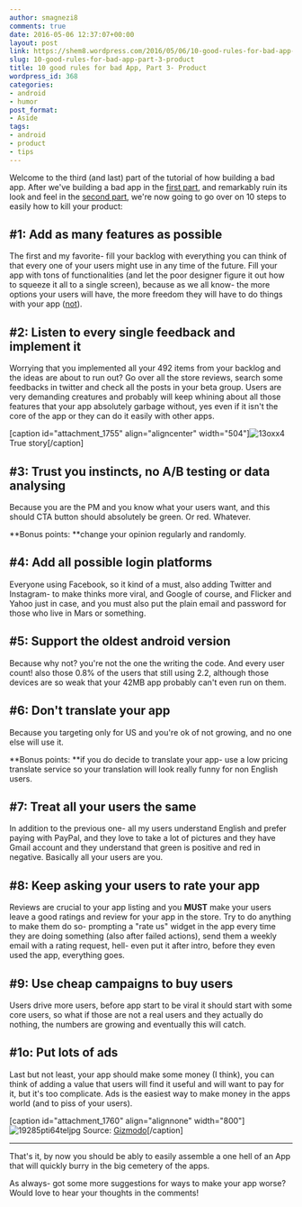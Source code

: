 ```yaml
---
author: smagnezi8
comments: true
date: 2016-05-06 12:37:07+00:00
layout: post
link: https://shem8.wordpress.com/2016/05/06/10-good-rules-for-bad-app-part-3-product/
slug: 10-good-rules-for-bad-app-part-3-product
title: 10 good rules for bad App, Part 3- Product
wordpress_id: 368
categories:
- android
- humor
post_format:
- Aside
tags:
- android
- product
- tips
---
```


Welcome to the third (and last) part of the tutorial of how building a bad app. After we've building a bad app in the [first part](https://shem8.wordpress.com/2016/03/31/10-good-rules-for-bad-app-part-1-technical/), and remarkably ruin its look and feel in the [second part](https://shem8.wordpress.com/2016/04/17/10-good-rules-for-bad-app-part-2-uxui/), we're now going to go over on 10 steps to easily how to kill your product:


## #1: Add as many features as possible


The first and my favorite- fill your backlog with everything you can think of that every one of your users might use in any time of the future. Fill your app with tons of functionalities (and let the poor designer figure it out how to squeeze it all to a single screen), because as we all know- the more options your users will have, the more freedom they will have to do things with your app ([not](https://www.ted.com/talks/barry_schwartz_on_the_paradox_of_choice?language=en)).


## #2: Listen to every single feedback and implement it


Worrying that you implemented all your 492 items from your backlog and the ideas are about to run out? Go over all the store reviews, search some feedbacks in twitter and check all the posts in your beta group. Users are very demanding creatures and probably will keep whining about all those features that your app absolutely garbage without, yes even if it isn't the core of the app or they can do it easily with other apps.

[caption id="attachment_1755" align="aligncenter" width="504"]![13oxx4](https://shem8.files.wordpress.com/2016/05/13oxx4.jpg) True story[/caption]


## #3: Trust you instincts, no A/B testing or data analysing


Because you are the PM and you know what your users want, and this should CTA button should absolutely be green. Or red. Whatever.

**Bonus points: **change your opinion regularly and randomly.


## #4: Add all possible login platforms


Everyone using Facebook, so it kind of a must, also adding Twitter and Instagram- to make thinks more viral, and Google of course, and Flicker and Yahoo just in case, and you must also put the plain email and password for those who live in Mars or something.


## #5: Support the oldest android version


Because why not? you're not the one the writing the code. And every user count! also those 0.8% of the users that still using 2.2, although those devices are so weak that your 42MB app probably can't even run on them.


## #6: Don't translate your app


Because you targeting only for US and you're ok of not growing, and no one else will use it.

**Bonus points: **if you do decide to translate your app- use a low pricing translate service so your translation will look really funny for non English users.


## #7: Treat all your users the same


In addition to the previous one- all my users understand English and prefer paying with PayPal, and they love to take a lot of pictures and they have Gmail account and they understand that green is positive and red in negative. Basically all your users are you.


## #8: Keep asking your users to rate your app


Reviews are crucial to your app listing and you **MUST** make your users leave a good ratings and review for your app in the store. Try to do anything to make them do so- prompting a "rate us" widget in the app every time they are doing something (also after failed actions), send them a weekly email with a rating request, hell- even put it after intro, before they even used the app, everything goes.


## #9: Use cheap campaigns to buy users


Users drive more users, before app start to be viral it should start with some core users, so what if those are not a real users and they actually do nothing, the numbers are growing and eventually this will catch.


## #1o: Put lots of ads


Last but not least, your app should make some money (I think), you can think of adding a value that users will find it useful and will want to pay for it, but it's too complicate. Ads is the easiest way to make money in the apps world (and to piss of your users).

[caption id="attachment_1760" align="alignnone" width="800"]![19285pti64teljpg](https://shem8.files.wordpress.com/2016/05/19285pti64teljpg.jpg) Source: [Gizmodo](http://gizmodo.com/how-much-do-you-care-when-things-start-getting-ads-1441441678)[/caption]



* * *



That's it, by now you should be ably to easily assemble a one hell of an App that will quickly burry in the big cemetery of the apps.

As always- got some more suggestions for ways to make your app worse? Would love to hear your thoughts in the comments!
